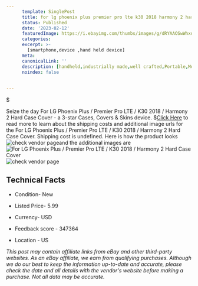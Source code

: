 ```yaml
---
      template: SinglePost
      title: for lg phoenix plus premier pro lte k30 2018 harmony 2 hard case cover
      status: Published
      date: '2023-02-12'
      featuredImage: https://i.ebayimg.com/thumbs/images/g/dRYAAOSwWhxdu7GI/s-l225.jpg
      categories: 
      excerpt: >-
        [smartphone,device ,hand held device]
      meta:
      canonicalLink: ''
      description: [handheld,industrially made,well crafted,Portable,Mobile,Compact,Convenient,Lightweight,Maneuverable,Man-portable,Miniature,Carriable,Hand-held,Light,Holdable,Transportable,Mobile device,Pocket-sized,On-the-go,Wireless,Cordless,Compact size,Convenient size, smartphone,device ,hand held device]
      noindex: false
      
        
---
```

$

Seize the day For LG Phoenix Plus / Premier Pro LTE / K30 2018 / Harmony 2 Hard Case Cover - a 3-star Cases, Covers & Skins device.
$[Click Here](https://www.ebay.com/itm/352424455630?hash=item520e226dce%3Ag%3AdRYAAOSwWhxdu7GI&mkevt=1&mkcid=1&mkrid=711-53200-19255-0&campid=%253CePNCampaignId%253E&customid=%253CreferenceId%253E&toolid=10049) to read more to learn about the shipping costs and additional image urls for the For LG Phoenix Plus / Premier Pro LTE / K30 2018 / Harmony 2 Hard Case Cover. Shipping cost is undefined. Here is how the product looks ![check vendor page](https://i.ebayimg.com/thumbs/images/g/dRYAAOSwWhxdu7GI/s-l225.jpg)and the additional images are![For LG Phoenix Plus / Premier Pro LTE / K30 2018 / Harmony 2 Hard Case Cover](https://i.ebayimg.com/images/g/dRYAAOSwWhxdu7GI/s-l1600.jpg)![check vendor page](https://origin-galleryplus.ebayimg.com/ws/web/352424455630_2_0_1/225x225.jpg)



 ## Technical Facts 



     
      

 - Condition- New 


      

 - Listed Price- 5.99 


      

 - Currency- USD 


      

 - Feedback score - 347364 


      

 - Location - US 


      
      

 *_This post may contain affiliate links from eBay and other third-party websites. As an eBay affiliate, we earn from qualifying purchases. Although we do our best to keep the information up-to-date and accurate, please check the date and all details with the vendor's website before making a purchase. Not all data may be accurate._*






